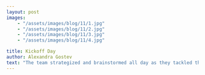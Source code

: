 ```yaml
---
layout: post
images:
    - "/assets/images/blog/11/1.jpg"
    - "/assets/images/blog/11/2.jpg"
    - "/assets/images/blog/11/3.jpg"
    - "/assets/images/blog/11/4.jpg"

title: Kickoff Day
author: Alexandra Gostev
text: "The team strategized and brainstormed all day as they tackled this year's game: FIRST STEAMWORKS! The team is excited for all that's to come, and is hard at work trying to design the perfect bot!"
---
```

